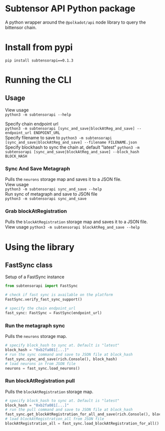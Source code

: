 # Subtensor API Python package
A python wrapper around the `@polkadot/api` node library to query the bittensor chain.
# Install from pypi
`pip install subtensorapi==0.1.3`  
# Running the CLI
## Usage
View usage  
`python3 -m subtensorapi --help`   
   
Specify chain endpoint url  
`python3 -m subtensorapi [sync_and_save|blockAtReg_and_save] --endpoint_url ENDPOINT_URL`     
Specify filename to save to
`python3 -m subtensorapi [sync_and_save|blockAtReg_and_save] --filename FILENAME.json`  
Specify blockhash to sync the chain at, default "latest"
`python3 -m subtensorapi [sync_and_save|blockAtReg_and_save] --block_hash BLOCK_HASH`  
### Sync And Save Metagraph
Pulls the `neurons` storage map and saves it to a JSON file.  
View usage  
`python3 -m subtensorapi sync_and_save --help`     
Run sync of metagraph and save to JSON file  
`python3 -m subtensorapi sync_and_save`      

### Grab blockAtRegistration
Pulls the `blockAtRegistration` storage map and saves it to a JSON file.  
View usage
`python3 -m subtensorapi blockAtReg_and_save --help`

# Using the library
## FastSync class
Setup of a FastSync instance
```python
from subtensorapi import FastSync

# check if fast sync is available on the platform
FastSync.verify_fast_sync_support() 

# specify the chain endpoint_url  
fast_sync: FastSync = FastSync(endpoint_url)
```  
### Run the metagraph sync  
Pulls the `neurons` storage map.  
```python
# specify block_hash to sync at. Default is "latest"
block_hash = "0xb2fa081[...]"
# run the sync command and save to JSON file at block_hash
fast_sync.sync_and_save(rich.Console(), block_hash)
# load neurons in from JSON file
neurons = fast_sync.load_neurons()
```

### Run blockAtRegistration pull
Pulls the `blockAtRegistration` storage map.  
```python
# specify block_hash to sync at. Default is "latest"
block_hash = "0xb2fa081[...]"
# run the pull command and save to JSON file at block_hash
fast_sync.get_blockAtRegistration_for_all_and_save(rich.Console(), block_hash)
# load blockAtRegistration_all from JSON file
blockAtRegistration_all = fast_sync.load_blockAtRegistration_for_all()
```